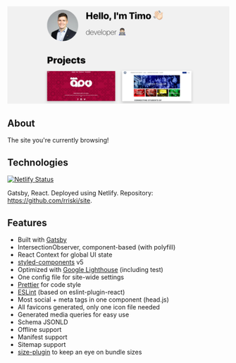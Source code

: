 ![timoriski.fi](images/mysite.png)

## About 
The site you're currently browsing!

## Technologies
[![Netlify Status](https://api.netlify.com/api/v1/badges/d6683b5d-73c9-48a1-a865-2d4c7a47f7b6/deploy-status)](https://app.netlify.com/sites/friendly-allen-741b4f/deploys)

Gatsby, React. Deployed using Netlify. Repository: https://github.com/rriski/site.

## Features
- Built with [Gatsby](https://www.gatsbyjs.org/)
- IntersectionObserver, component-based (with polyfill)
- React Context for global UI state
- [styled-components](https://www.styled-components.com/) v5
- Optimized with [Google Lighthouse](https://developers.google.com/web/tools/lighthouse/) (including test)
- One config file for site-wide settings
- [Prettier](https://prettier.io/) for code style
- [ESLint](https://eslint.org/) (based on eslint-plugin-react)
- Most social + meta tags in one component (head.js)
- All favicons generated, only one icon file needed
- Generated media queries for easy use
- Schema JSONLD
- Offline support
- Manifest support
- Sitemap support
- [size-plugin](https://github.com/GoogleChromeLabs/size-plugin) to keep an eye on bundle sizes
